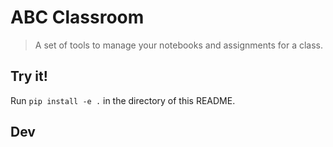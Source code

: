 # ABC Classroom

> A set of tools to manage your notebooks and assignments for a class.


## Try it!

Run `pip install -e .` in the directory of this README.


## Dev




